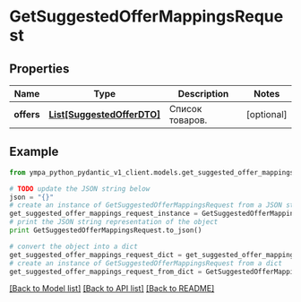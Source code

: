 # GetSuggestedOfferMappingsRequest


## Properties
Name | Type | Description | Notes
------------ | ------------- | ------------- | -------------
**offers** | [**List[SuggestedOfferDTO]**](SuggestedOfferDTO.md) | Список товаров. | [optional] 

## Example

```python
from ympa_python_pydantic_v1_client.models.get_suggested_offer_mappings_request import GetSuggestedOfferMappingsRequest

# TODO update the JSON string below
json = "{}"
# create an instance of GetSuggestedOfferMappingsRequest from a JSON string
get_suggested_offer_mappings_request_instance = GetSuggestedOfferMappingsRequest.from_json(json)
# print the JSON string representation of the object
print GetSuggestedOfferMappingsRequest.to_json()

# convert the object into a dict
get_suggested_offer_mappings_request_dict = get_suggested_offer_mappings_request_instance.to_dict()
# create an instance of GetSuggestedOfferMappingsRequest from a dict
get_suggested_offer_mappings_request_from_dict = GetSuggestedOfferMappingsRequest.from_dict(get_suggested_offer_mappings_request_dict)
```
[[Back to Model list]](../README.md#documentation-for-models) [[Back to API list]](../README.md#documentation-for-api-endpoints) [[Back to README]](../README.md)


